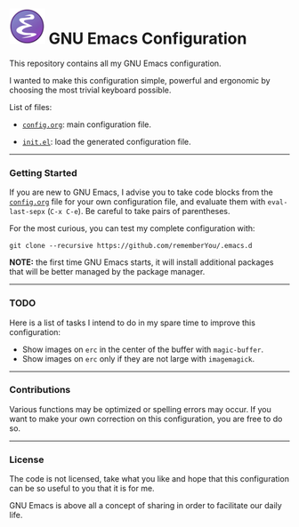 ![GNU Emacs Logo](assets/emacs.png "GNU Emacs logo") GNU Emacs Configuration
===============================

This repository contains all my GNU Emacs configuration.

I wanted to make this configuration simple, powerful and ergonomic by choosing
the most trivial keyboard possible.

List of files:

* [`config.org`](https://github.com/rememberYou/.emacs.d/blob/master/config.org/):
  main configuration file.

* [`init.el`](https://github.com/rememberYou/.emacs.d/blob/master/init.el/):
  load the generated configuration file.

--------------------

### Getting Started ###

If you are new to GNU Emacs, I advise you to take code blocks from the
[`config.org`](https://github.com/rememberYou/.emacs.d/blob/master/config.org/)
file for your own configuration file, and evaluate them with `eval-last-sepx`
(`C-x C-e`). Be careful to take pairs of parentheses.

For the most curious, you can test my complete configuration with:

	git clone --recursive https://github.com/rememberYou/.emacs.d

**NOTE:** the first time GNU Emacs starts, it will install additional packages
that will be better managed by the package manager.

--------------------

### TODO ###

Here is a list of tasks I intend to do in my spare time to improve this configuration:

*  Show images on `erc` in the center of the buffer with `magic-buffer`.
*  Show images on `erc` only if they are not large with `imagemagick`.

--------------------

### Contributions ###

Various functions may be optimized or spelling errors may occur. If you want to
make your own correction on this configuration, you are free to do so.

--------------------

### License ###

The code is not licensed, take what you like and hope that this configuration
can be so useful to you that it is for me.

GNU Emacs is above all a concept of sharing in order to facilitate our daily life.
